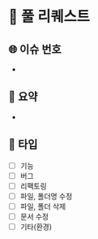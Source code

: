 # 🌟 풀 리퀘스트

## 🌐 이슈 번호
-

## 💬 요약
<!---- 변경 사항 및 관련 이슈에 대해 간단하게 작성 -->
- 

## 💫 타입

- [ ] 기능
- [ ] 버그
- [ ] 리팩토링
- [ ] 파일, 폴더명 수정
- [ ] 파일, 폴더 삭제
- [ ] 문서 수정
- [ ] 기타(환경) 
